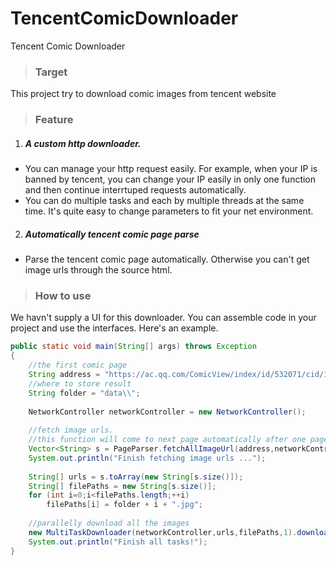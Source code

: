 # TencentComicDownloader
 Tencent Comic Downloader
> ### Target
This project try to download comic images from tencent website
> ### Feature
1. ##### A custom http downloader.
+ You can manage your http request easily. For example, when your IP is banned by tencent, you can change your IP easily in only one function and then continue interrtuped requests   automatically.
+ You can do multiple tasks and each by multiple threads at the same time. It's quite easy to change parameters to fit your net environment.
2. ##### Automatically tencent comic page parse
+ Parse the tencent comic page automatically. Otherwise you can't get image urls through the source html.
> ### How to use
We havn't supply a UI for this downloader. You can assemble code in your project and use the interfaces. Here's an example.
```java
public static void main(String[] args) throws Exception
{	
	//the first comic page
	String address = "https://ac.qq.com/ComicView/index/id/532071/cid/1";
	//where to store result
	String folder = "data\\";
		
	NetworkController networkController = new NetworkController();
		
	//fetch image urls.
	//this function will come to next page automatically after one page complete parsing.
	Vector<String> s = PageParser.fetchAllImageUrl(address,networkController);
	System.out.println("Finish fetching image urls ...");
		
	String[] urls = s.toArray(new String[s.size()]);
	String[] filePaths = new String[s.size()];
	for (int i=0;i<filePaths.length;++i)
		filePaths[i] = folder + i + ".jpg";
	
	//parallelly download all the images
	new MultiTaskDownloader(networkController,urls,filePaths,1).download();
	System.out.println("Finish all tasks!");
}
```